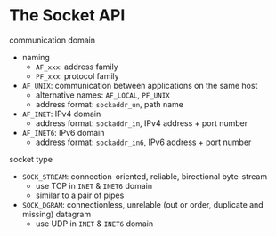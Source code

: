 # The Socket API

communication domain
* naming
  * `AF_xxx`: address family
  * `PF_xxx`: protocol family
* `AF_UNIX`: communication between applications on the same host
  * alternative names: `AF_LOCAL`, `PF_UNIX`
  * address format: `sockaddr_un`, path name
* `AF_INET`: IPv4 domain
  * address format: `sockaddr_in`, IPv4 address + port number
* `AF_INET6`: IPv6 domain
  * address format: `sockaddr_in6`, IPv6 address + port number

socket type
* `SOCK_STREAM`: connection-oriented, reliable, birectional byte-stream
  * use TCP in `INET` & `INET6` domain
  * similar to a pair of pipes
* `SOCK_DGRAM`: connectionless, unrelable (out or order, duplicate and missing) datagram
  * use UDP in `INET` & `INET6` domain
